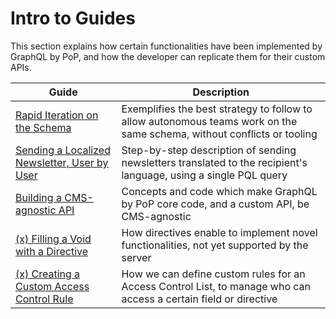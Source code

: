 # Intro to Guides

This section explains how certain functionalities have been implemented by GraphQL by PoP, and how the developer can replicate them for their custom APIs.

| Guide | Description |
| ------------- | ------------- |
| [Rapid Iteration on the Schema](./rapid-iteration-on-the-schema) | Exemplifies the best strategy to follow to allow autonomous teams work on the same schema, without conflicts or tooling |
| [Sending a Localized Newsletter, User by User](./localized-newsletter) | Step-by-step description of sending newsletters translated to the recipient's language, using a single PQL query |
| [Building a CMS-agnostic API](./building-cms-agnostic-api) | Concepts and code which make GraphQL by PoP core code, and a custom API, be CMS-agnostic |
| [(x) Filling a Void with a Directive](./filling-void-with-directive) | How directives enable to implement novel functionalities, not yet supported by the server |
| [(x) Creating a Custom Access Control Rule](./creating-access-control-rule) | How we can define custom rules for an Access Control List, to manage who can access a certain field or directive |
